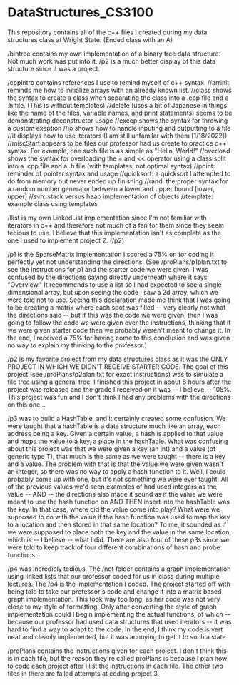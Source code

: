 # DataStructures_CS3100

This repository contains all of the c++ files I created during my data structures class at Wright State. (Ended class with an A)

/bintree contains my own implementation of a binary tree data structure. Not much work was put into it. /p2 is a much better display of this data structure since it was a 
  project.

/cppintro contains references I use to remind myself of c++ syntax.
  //arrinit reminds me how to initialize arrays with an already known list.
  //class shows the syntax to create a class when separating the class into a .cpp file and a .h file. (This is without templates)
  //delete (uses a bit of Japanese in things like the name of the files, variable names, and print statements) seems to be demonstrating deconstructor usage
  //excep shows the syntax for throwing a custom exeption
  //io shows how to handle inputing and outputting to a file
  //it displays how to use iterators (I am still unfamilar with them [1/18/2022])
  //miscStart appears to be files our professor had us create to practice c++ syntax. For example, one such file is as simple as "Hello, World!"
  //overload shows the syntax for overloading the = and << operator using a class split into a .cpp file and a .h file (with templates, not optimal syntax)
  //point: reminder of pointer syntax and usage
  //quicksort: a quicksort I attempted to do from memory but never ended up finishing
  //rand: the proper syntax for a random number generator between a lower and upper bound [lower, upper]
  //svh: stack versus heap implementation of objects
  //template: example class using templates
  
/llist is my own LinkedList implementation since I'm not familiar with iterators in c++ and therefore not much of a fan for them since they seem tedious to use.
  I believe that this implementation isn't as complete as the one I used to implement project 2. (/p2)
  
/p1 is the SparseMatrix implementation I scored a 75% on for coding it perfectly yet not understanding the directions. (See /proPlans/p1plan.txt to see the instructions for p1 
  and the starter code we were given. I was confused by the directions saying directly underneath where it says "Overview." It recommends to use a list so I had expected to 
  see a single dimensional array, but upon seeing the code I saw a 2d array, which we were told not to use. Seeing this declaration made me think that I was going to be 
  creating a matrix where each spot was filled -- very clearly not what the directions said -- but if this was the code we were given, then I was going to follow the code we 
  were given over the instructions, thinking that if we were given starter code then we probably weren't meant to change it. In the end, I received a 75% for having come to 
  this conclusion and was given no way to explain my thinking to the professor.)
  
/p2 is my favorite project from my data structures class as it was the ONLY PROJECT IN WHICH WE DIDN'T RECEIVE STARTER CODE. The goal of this project (see /proPlans/p2plan.txt 
  for exact instructions) was to simulate a file tree using a general tree. I finished this project in about 8 hours after the project was released and the grade I received on 
  it was -- I believe -- 105%. This project was fun and I don't think I had any problems with the directions on this one...
  
 /p3 was to build a HashTable, and it certainly created some confusion. We were taught that a hashTable is a data structure much like an array, each address being a key.
  Given a certain value, a hash is applied to that value and maps the value to a key, a place in the hashTable. What was confusing about this project was that we were given a
  key (an int) and a value (of generic type T), that much is the same as we were taught -- there is a key and a value. The problem with that is that the value we were given 
  wasn't an integer, so there was no way to apply a hash function to it. Well, I could probably come up with one, but it's not something we were ever taught. All of the previous
  values we'd seen examples of had used integers as the value -- AND -- the directions also made it sound as if the value we were meant to use the hash function on AND THEN
  insert into the hashTable was the key. In that case, where did the value come into play? What were we supposed to do with the value if the hash function was used to map 
  the key to a location and then stored in that same location? To me, it sounded as if we were supposed to place both the key and the value in the same location, which is
  -- I believe -- what I did.
    There are also four of these p3s since we were told to keep track of four different combinations of hash and probe functions...
    
  /p4 was incredibly tedious. The /not folder contains a graph implementation using linked lists that our professor coded for us in class during multiple lectures.
    The /p4 is the implementation I coded. The project started off with being told to take our professor's code and change it into a matrix based graph implementation. This took
    way too long, as her code was not very close to my style of formatting. Only after converting the style of graph implementation could I begin implementing the actual 
    functions, of which -- because our professor had used data structures that used iterators -- it was hard to find a way to adapt to the code. In the end, I think my code is
    vert neat and cleanly implemented, but it was annoying to get it to such a state. 
    
  /proPlans contains the instructions given for each project. I don't think this is in each file, but the reason they're called proPlans is because I plan how to code each 
    project after I list the instructions in each file. The other two files in there are failed attempts at coding project 3.
